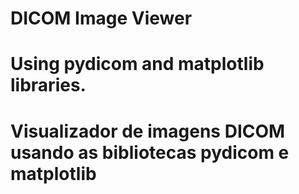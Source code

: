 # DICOM Image Viewer
# Using pydicom and matplotlib libraries.



# Visualizador de imagens DICOM usando as bibliotecas pydicom e matplotlib